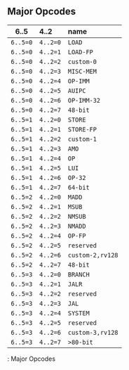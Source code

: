 ## Major Opcodes

| 6..5     | 4..2     | name             |
|----------|:---------|:-----------------|
| `6..5=0` | `4..2=0` | `LOAD`           |
| `6..5=0` | `4..2=1` | `LOAD-FP`        |
| `6..5=0` | `4..2=2` | `custom-0`       |
| `6..5=0` | `4..2=3` | `MISC-MEM`       |
| `6..5=0` | `4..2=4` | `OP-IMM`         |
| `6..5=0` | `4..2=5` | `AUIPC`          |
| `6..5=0` | `4..2=6` | `OP-IMM-32`      |
| `6..5=0` | `4..2=7` | `48-bit`         |
| `6..5=1` | `4..2=0` | `STORE`          |
| `6..5=1` | `4..2=1` | `STORE-FP`       |
| `6..5=1` | `4..2=2` | `custom-1`       |
| `6..5=1` | `4..2=3` | `AMO`            |
| `6..5=1` | `4..2=4` | `OP`             |
| `6..5=1` | `4..2=5` | `LUI`            |
| `6..5=1` | `4..2=6` | `OP-32`          |
| `6..5=1` | `4..2=7` | `64-bit`         |
| `6..5=2` | `4..2=0` | `MADD`           |
| `6..5=2` | `4..2=1` | `MSUB`           |
| `6..5=2` | `4..2=2` | `NMSUB`          |
| `6..5=2` | `4..2=3` | `NMADD`          |
| `6..5=2` | `4..2=4` | `OP-FP`          |
| `6..5=2` | `4..2=5` | `reserved`       |
| `6..5=2` | `4..2=6` | `custom-2,rv128` |
| `6..5=2` | `4..2=7` | `48-bit`         |
| `6..5=3` | `4..2=0` | `BRANCH`         |
| `6..5=3` | `4..2=1` | `JALR`           |
| `6..5=3` | `4..2=2` | `reserved`       |
| `6..5=3` | `4..2=3` | `JAL`            |
| `6..5=3` | `4..2=4` | `SYSTEM`         |
| `6..5=3` | `4..2=5` | `reserved`       |
| `6..5=3` | `4..2=6` | `custom-3,rv128` |
| `6..5=3` | `4..2=7` | `>80-bit`        |
: Major Opcodes
